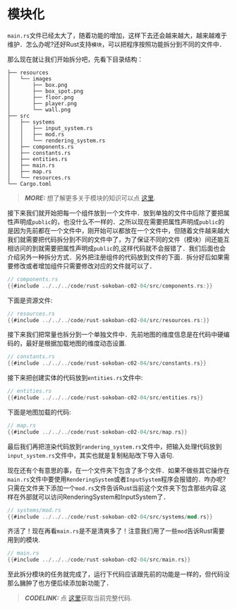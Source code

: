 # 模块化

`main.rs`文件已经太大了，随着功能的增加，这样下去还会越来越大，越来越难于维护．怎么办呢?还好Rust支持`模块`，可以把程序按照功能拆分到不同的文件中．

那么现在就让我们开始拆分吧，先看下目录结构：

```
├── resources
│   └── images
│       ├── box.png
│       ├── box_spot.png
│       ├── floor.png
│       ├── player.png
│       └── wall.png
├── src
│   ├── systems
│   │   ├── input_system.rs
│   │   ├── mod.rs
│   │   └── rendering_system.rs
│   ├── components.rs
│   ├── constants.rs
│   ├── entities.rs
│   ├── main.rs
│   ├── map.rs
│   └── resources.rs
└── Cargo.toml
```

> **_MORE:_**  想了解更多关于模块的知识可以点 [这里](https://doc.rust-lang.org/book/ch07-00-managing-growing-projects-with-packages-crates-and-modules.html).

接下来我们就开始把每一个组件放到一个文件中．放到单独的文件中后除了要把属性声明成`public`的，也没什么不一样的．之所以现在需要把属性声明成`public`的是因为先前都在一个文件中，刚开始可以都放在一个文件中，但随着文件越来越大我们就需要把代码拆分到不同的文件中了，为了保证不同的文件（模块）间还能互相访问的到就需要把属性声明成`public`的,这样代码就不会报错了．我们后面也会介绍另外一种拆分方式．另外把注册组件的代码放到文件的下面．拆分好后如果需要修改或者增加组件只需要修改对应的文件就可以了．

```rust
// components.rs
{{#include ../../../code/rust-sokoban-c02-04/src/components.rs:}}
```

下面是资源文件:

```rust
// resources.rs
{{#include ../../../code/rust-sokoban-c02-04/src/resources.rs:}}
```

接下来我们把常量也拆分到一个单独文件中．先前地图的维度信息是在代码中硬编码的，最好是根据加载地图的维度动态设置.

```rust
// constants.rs
{{#include ../../../code/rust-sokoban-c02-04/src/constants.rs}}
```

接下来把创建实体的代码放到`entities.rs`文件中:

```rust
// entities.rs
{{#include ../../../code/rust-sokoban-c02-04/src/entities.rs}}
```

下面是地图加载的代码:

```rust
// map.rs
{{#include ../../../code/rust-sokoban-c02-04/src/map.rs}}
```

最后我们再把渲染代码放到`randering_system.rs`文件中，把输入处理代码放到`input_system.rs`文件中，其实也就是复制粘贴改下导入语句.

现在还有个有意思的事，在一个文件夹下包含了多个文件．如果不做些其它操作在`main.rs`文件中要使用`RenderingSystem`或者`InputSystem`程序会报错的．咋办呢?只需在文件夹下添加一个`mod.rs`文件告诉Rust当前这个文件夹下包含那些内容.这样在外部就可以访问RenderingSystem和InputSystem了．


```rust
// systems/mod.rs
{{#include ../../../code/rust-sokoban-c02-04/src/systems/mod.rs}}
```

齐活了！现在再看`main.rs`是不是清爽多了！注意我们用了一些`mod`告诉Rust需要用到的模块.

```rust
// main.rs
{{#include ../../../code/rust-sokoban-c02-04/src/main.rs}}
```

至此拆分模块的任务就完成了，运行下代码应该跟先前的功能是一样的，但代码没那么臃肿了也方便后续添加新功能了．

> **_CODELINK:_**  点 [这里](https://github.com/iolivia/rust-sokoban/tree/master/code/rust-sokoban-c02-04)获取当前完整代码.



